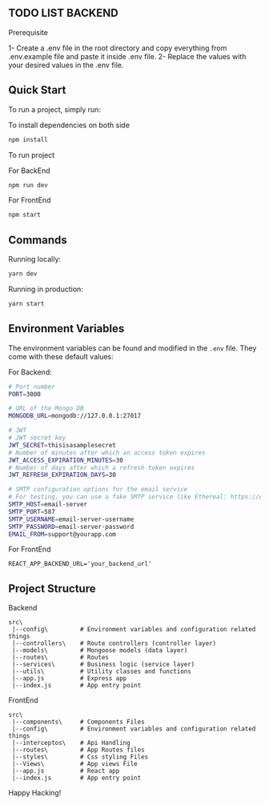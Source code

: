 ## TODO LIST BACKEND

Prerequisite

1- Create a .env file in the root directory and copy everything from .env.example file and paste it inside .env file.
2- Replace the values with your desired values in the .env file.

## Quick Start

To run a project, simply run:

To install dependencies on both side

```bash
npm install 
```

To run project

For BackEnd
```bash
npm run dev 
```

For FrontEnd
```bash
npm start 
```

## Commands

Running locally:

```bash
yarn dev
```

Running in production:

```bash
yarn start
```

## Environment Variables

The environment variables can be found and modified in the `.env` file. They come with these default values:

For Backend:

```bash
# Port number
PORT=3000

# URL of the Mongo DB
MONGODB_URL=mongodb://127.0.0.1:27017

# JWT
# JWT secret key
JWT_SECRET=thisisasamplesecret
# Number of minutes after which an access token expires
JWT_ACCESS_EXPIRATION_MINUTES=30
# Number of days after which a refresh token expires
JWT_REFRESH_EXPIRATION_DAYS=30

# SMTP configuration options for the email service
# For testing, you can use a fake SMTP service like Ethereal: https://ethereal.email/create
SMTP_HOST=email-server
SMTP_PORT=587
SMTP_USERNAME=email-server-username
SMTP_PASSWORD=email-server-password
EMAIL_FROM=support@yourapp.com
```

For FrontEnd
```
REACT_APP_BACKEND_URL='your_backend_url'
```

## Project Structure

Backend
```
src\
 |--config\         # Environment variables and configuration related things
 |--controllers\    # Route controllers (controller layer)
 |--models\         # Mongoose models (data layer)
 |--routes\         # Routes
 |--services\       # Business logic (service layer)
 |--utils\          # Utility classes and functions
 |--app.js          # Express app
 |--index.js        # App entry point
```

FrontEnd
```
src\
 |--components\     # Components Files
 |--config\         # Environment variables and configuration related things
 |--interceptos\    # Api Handling
 |--routes\         # App Routes files
 |--styles\         # Css styling Files
 |--Views\          # App views File
 |--app.js          # React app
 |--index.js        # App entry point
```

Happy Hacking!
